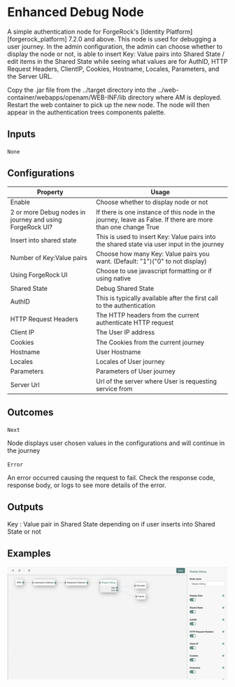 <!--
 * The contents of this file are subject to the terms of the Common Development and
 * Distribution License (the License). You may not use this file except in compliance with the
 * License.
 *
 * You can obtain a copy of the License at legal/CDDLv1.0.txt. See the License for the
 * specific language governing permission and limitations under the License.
 *
 * When distributing Covered Software, include this CDDL Header Notice in each file and include
 * the License file at legal/CDDLv1.0.txt. If applicable, add the following below the CDDL
 * Header, with the fields enclosed by brackets [] replaced by your own identifying
 * information: "Portions copyright [year] [name of copyright owner]".
 *
 * Copyright 2022 ForgeRock AS.
-->
# Enhanced Debug Node

A simple authentication node for ForgeRock's [Identity Platform][forgerock_platform] 7.2.0 and above. This node is used 
for debugging a user journey. In the admin configuration, the admin can choose whether to display 
the node or not, is able to insert Key: Value pairs into Shared State / edit items in the Shared State while 
seeing what values are for AuthID, HTTP Request Headers, ClientIP, Cookies, Hostname, Locales, Parameters,
and the Server URL. 


Copy the .jar file from the ../target directory into the ../web-container/webapps/openam/WEB-INF/lib directory where AM is deployed.  Restart the web container to pick up the new node.  The node will then appear in the authentication trees components palette.

## Inputs

`None`
## Configurations

<table>
<thead>
<th>Property</th>
<th>Usage</th>
</thead>
<tr>
    <td>Enable</td>
    <td>Choose whether to display node or not</td>
</tr>
<tr>
    <td>2 or more Debug nodes in journey and using ForgeRock UI?</td>
    <td>If there is one instance of this node in the journey, leave as False. If there are more than one change True</td>
</tr>
<tr>
    <td>Insert into shared state</td>
    <td>This is used to insert Key: Value pairs into the shared state via user input in the journey</td>
</tr>
<tr>
    <td>Number of Key:Value pairs</td>
    <td>Choose how many Key: Value pairs you want. (Default: "1")("0" to not display)</td>
</tr>
<tr>
    <td>Using ForgeRock UI</td>
    <td>Choose to use javascript formatting or if using native</td>
</tr>
<tr>
    <td>Shared State</td>
    <td>Debug Shared State</td>
</tr><tr>
    <td>AuthID</td>
    <td>This is typically available after the first call to the authentication</td>
</tr><tr>
    <td>HTTP Request Headers</td>
    <td>The HTTP headers from the current authenticate HTTP request</td>
</tr><tr>
    <td>Client IP</td>
    <td>The User IP address</td>
</tr><tr>
    <td>Cookies</td>
    <td>The Cookies from the current journey</td>
</tr><tr>
    <td>Hostname</td>
    <td>User Hostname</td>
</tr><tr>
    <td>Locales</td>
    <td>Locales of User journey</td>
</tr><tr>
    <td>Parameters</td>
    <td>Parameters of User journey</td>
</tr><tr>
    <td>Server Url</td>
    <td>Url of the server where User is requesting service from</td>
</tr>
</table>

## Outcomes

`Next`

Node displays user chosen values in the configurations and will continue in the journey

`Error`

An error occurred causing the request to fail. Check the response code, response body, or logs to see more details of the error. 


## Outputs

Key : Value pair in Shared State depending on if user inserts into Shared State or not
## Examples

![ScreenShot](./example.png)
